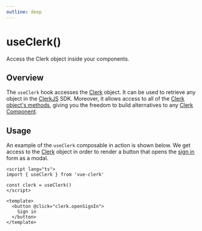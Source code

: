 ```yaml
---
outline: deep
---
```


# useClerk()

Access the Clerk object inside your components.

## Overview

The `useClerk` hook accesses the [Clerk](https://clerk.com/docs/reference/clerkjs/clerk) object. It can be used to retrieve any object in the [ClerkJS](https://reference.clerk.dev/reference/clerkjs) SDK. Moreover, it allows access to all of the [Clerk object's methods](https://clerk.com/docs/reference/clerkjs/clerk#methods), giving you the freedom to build alternatives to any [Clerk Component](https://clerk.com/docs/reference/clerkjs/clerk).

## Usage

An example of the `useClerk` composable in action is shown below. We get access to the [Clerk](https://clerk.com/docs/reference/clerkjs/clerk) object in order to render a button that opens the [sign in](https://clerk.com/docs/component-reference/sign-in) form as a modal.

```vue
<script lang="ts">
import { useClerk } from 'vue-clerk'

const clerk = useClerk()
</script>

<template>
  <button @click="clerk.openSignIn">
    Sign in
  </button>
</template>
```

